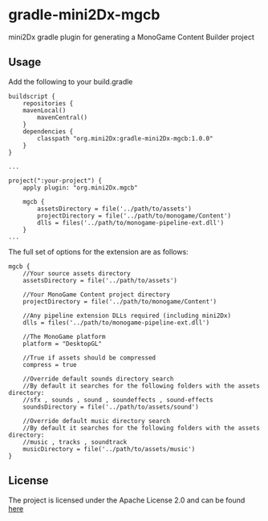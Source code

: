 # gradle-mini2Dx-mgcb
mini2Dx gradle plugin for generating a MonoGame Content Builder project

## Usage

Add the following to your build.gradle

```
buildscript {
    repositories {
	mavenLocal()
        mavenCentral()
    }
    dependencies {
        classpath "org.mini2Dx:gradle-mini2Dx-mgcb:1.0.0"
    }
}

...

project(":your-project") {
    apply plugin: "org.mini2Dx.mgcb"
    
    mgcb {
        assetsDirectory = file('../path/to/assets')
        projectDirectory = file('../path/to/monogame/Content')
        dlls = files('../path/to/monogame-pipeline-ext.dll')
    }
...
```

The full set of options for the extension are as follows:

```
mgcb {
    //Your source assets directory
    assetsDirectory = file('../path/to/assets')
    
    //Your MonoGame Content project directory
    projectDirectory = file('../path/to/monogame/Content')
    
    //Any pipeline extension DLLs required (including mini2Dx)
    dlls = files('../path/to/monogame-pipeline-ext.dll')
    
    //The MonoGame platform
    platform = "DesktopGL"
    
    //True if assets should be compressed
    compress = true
    
    //Override default sounds directory search
    //By default it searches for the following folders with the assets directory:
    //sfx , sounds , sound , soundeffects , sound-effects
    soundsDirectory = file('../path/to/assets/sound')
    
    //Override default music directory search
    //By default it searches for the following folders with the assets directory:
    //music , tracks , soundtrack
    musicDirectory = file('../path/to/assets/music')
}
```

## License

The project is licensed under the Apache License 2.0 and can be found [here](https://github.com/mini2Dx/gradle-mini2Dx-mgcb/blob/master/LICENSE)